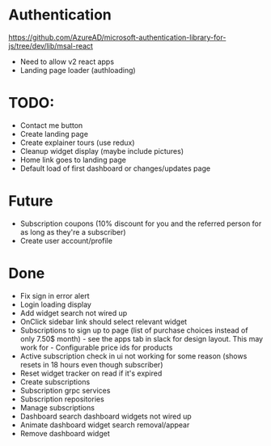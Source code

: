 # Authentication
https://github.com/AzureAD/microsoft-authentication-library-for-js/tree/dev/lib/msal-react

- Need to allow v2 react apps
- Landing page loader (authloading)


# TODO:
- Contact me button
- Create landing page
- Create explainer tours (use redux)
- Cleanup widget display (maybe include pictures)
- Home link goes to landing page
- Default load of first dashboard or changes/updates page

# Future
- Subscription coupons (10% discount for you and the referred person for as long as they're a subscriber)
- Create user account/profile

# Done
- Fix sign in error alert
- Login loading display
- Add widget search not wired up
- OnClick sidebar link should select relevant widget
- Subscriptions to sign up to page (list of purchase choices instead of only 7.50$ month) - see the apps tab in slack for design layout. This may work for - Configurable price ids for products
- Active subscription check in ui not working for some reason (shows resets in 18 hours even though subscriber)
- Reset widget tracker on read if it's expired
- Create subscriptions
- Subscription grpc services
- Subscription repositories
- Manage subscriptions
- Dashboard search dashboard widgets not wired up
- Animate dashboard widget search removal/appear
- Remove dashboard widget